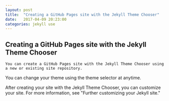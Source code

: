 ```yaml
---
layout: post
title:  "Creating a GitHub Pages site with the Jekyll Theme Chooser"
date:   2017-04-09 20:23:00
categories: jekyll use
---
```


## Creating a GitHub Pages site with the Jekyll Theme Chooser

```You can create a GitHub Pages site with the Jekyll Theme Chooser using a new or existing site repository.```

You can change your theme using the theme selector at anytime.

After creating your site with the Jekyll Theme Chooser, you can customize your site. For more information, see "Further customizing your Jekyll site."

